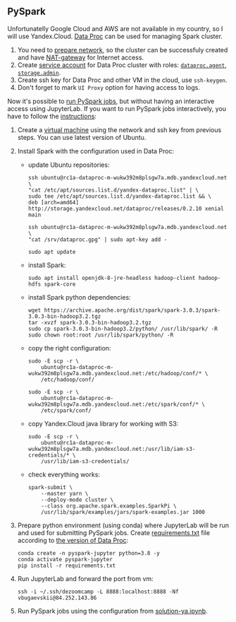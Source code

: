 ## PySpark

Unfortunatelly Google Cloud and AWS are not available in my country, so I will use Yandex.Cloud. [Data Proc](https://cloud.yandex.ru/services/data-proc) can be used for managing Spark cluster.

1. You need to [prepare network](https://cloud.yandex.ru/docs/data-proc/tutorials/configure-network), so the cluster can be successfuly created and have [NAT-gateway](https://cloud.yandex.ru/docs/vpc/concepts/gateways#nat-gateway) for Internet access.
2. Create [service account](https://cloud.yandex.ru/docs/data-proc/operations/cluster-create) for Data Proc cluster with roles: [`dataproc.agent`](https://cloud.yandex.ru/docs/data-proc/security/), [`storage.admin`](https://cloud.yandex.ru/docs/data-proc/tutorials/copy-files-from-object-storage).
3. Create ssh key for Data Proc and other VM in the cloud, use `ssh-keygen`.
4. Don't forget to mark `UI Proxy` option for having access to logs.

Now it's possible to [run PySpark jobs](https://cloud.yandex.ru/docs/data-proc/tutorials/pyspark-job-basics), but without having an interactive access using JupyterLab. If you want to run PySpark jobs interactively, you have to follow the [instructions](https://cloud.yandex.ru/docs/data-proc/tutorials/remote-run-job):
1. Create a [virtual machine](https://cloud.yandex.ru/services/compute) using the network and ssh key from previous steps. You can use latest version of Ubuntu.
2. Install Spark with the configuration used in Data Proc:
   * update Ubuntu repositories:
   
     ```
     ssh ubuntu@rc1a-dataproc-m-wukw392m8plsgw7a.mdb.yandexcloud.net \
     "cat /etc/apt/sources.list.d/yandex-dataproc.list" | \
     sudo tee /etc/apt/sources.list.d/yandex-dataproc.list && \
     deb [arch=amd64] http://storage.yandexcloud.net/dataproc/releases/0.2.10 xenial main
     
     ssh ubuntu@rc1a-dataproc-m-wukw392m8plsgw7a.mdb.yandexcloud.net \
     "cat /srv/dataproc.gpg" | sudo apt-key add -
     
     sudo apt update
     ```
   * install Spark:
   
     ```
     sudo apt install openjdk-8-jre-headless hadoop-client hadoop-hdfs spark-core
     ```
   * install Spark python dependencies:
     ```
     wget https://archive.apache.org/dist/spark/spark-3.0.3/spark-3.0.3-bin-hadoop3.2.tgz
     tar -xvzf spark-3.0.3-bin-hadoop3.2.tgz
     sudo cp spark-3.0.3-bin-hadoop3.2/python/ /usr/lib/spark/ -R
     sudo chown root:root /usr/lib/spark/python/ -R
     ```
   * copy the right configuration:
   
     ```
     sudo -E scp -r \
         ubuntu@rc1a-dataproc-m-wukw392m8plsgw7a.mdb.yandexcloud.net:/etc/hadoop/conf/* \
         /etc/hadoop/conf/

     sudo -E scp -r \
         ubuntu@rc1a-dataproc-m-wukw392m8plsgw7a.mdb.yandexcloud.net:/etc/spark/conf/* \
         /etc/spark/conf/
     ```
   * copy Yandex.Cloud java library for working with S3:
   
     ```
     sudo -E scp -r \
         ubuntu@rc1a-dataproc-m-wukw392m8plsgw7a.mdb.yandexcloud.net:/usr/lib/iam-s3-credentials/* \
         /usr/lib/iam-s3-credentials/
     ```
   * check everything works:
     ```
     spark-submit \
         --master yarn \
         --deploy-mode cluster \
         --class org.apache.spark.examples.SparkPi \
         /usr/lib/spark/examples/jars/spark-examples.jar 1000
     ```
3. Prepare python environment (using conda) where JupyterLab will be run and used for submitting PySpark jobs. Create [requirements.txt](./requirements.txt) file according to [the version of Data Proc](https://cloud.yandex.ru/docs/data-proc/concepts/environment):

   ```
   conda create -n pyspark-jupyter python=3.8 -y
   conda activate pyspark-jupyter
   pip install -r requirements.txt
   ```
4. Run JupyterLab and forward the port from vm:

   ```
   ssh -i ~/.ssh/dezoomcamp -L 8888:localhost:8888 -Nf vbugaevskii@84.252.143.86
   ```
5. Run PySpark jobs using the configuration from [solution-ya.ipynb](./solution-ya.ipynb).
